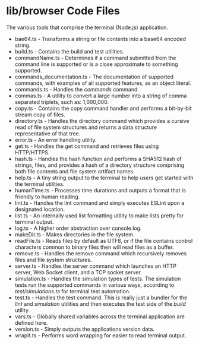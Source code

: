 # lib/browser Code Files
The various tools that comprise the terminal (Node.js) application.

* bae64.ts                  - Transforms a string or file contents into a base64 encoded string.
* build.ts                  - Contains the build and test utilities.
* commandName.ts            - Determines if a command submitted from the command line is supported or is a close approximate to something supported.
* commands_documentation.ts - The documentation of supported commands, with examples of all supported features, as an object literal.
* commands.ts               - Handles the *commands* command.
* commas.ts                 - A utility to convert a large number into a string of comma separated triplets, such as: 1,000,000.
* copy.ts                   - Contains the copy command handler and performs a bit-by-bit stream copy of files.
* directory.ts              - Handles the directory command which provides a cursive read of file system structures and returns a data structure representative of that tree.
* error.ts                  - An error handling utility.
* get.ts                    - Handles the get command and retrieves files using HTTP/HTTPS.
* hash.ts                   - Handles the hash function and performs a SHA512 hash of strings, files, and provides a hash of a directory structure comprising both file contents and file system artifact names.
* help.ts                   - A tiny string output to the terminal to help users get started with the terminal utilities.
* humanTime.ts              - Processes time durations and outputs a format that is friendly to human reading.
* lint.ts                   - Handles the lint command and simply executes ESLint upon a designated location.
* list.ts                   - An internally used list formatting utility to make lists pretty for terminal output.
* log.ts                    - A higher order abstraction over console.log.
* makeDir.ts                - Makes directories in the file system.
* readFile.ts               - Reads files by default as UTF8, or if the file contains control characters common to binary files then will read files as a buffer.
* remove.ts                 - Handles the remove command which recursively removes files and file system structures.
* server.ts                 - Handles the server command which launches an HTTP server, Web Socket client, and a TCP socket server.
* simulation.ts             - Handles the simulation types of tests.  The simulation tests run the supported commands in various ways, according to *test/simulations.ts* for terminal test automation.
* test.ts                   - Handles the test command.  This is really just a bundler for the *lint* and *simulation* utilities and then executes the test side of the *build* utility.
* vars.ts                   - Globally shared variables across the terminal application are defined here.
* version.ts                - Simply outputs the applications version data.
* wrapIt.ts                 - Performs word wrapping for easier to read terminal output.